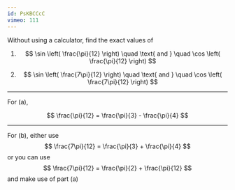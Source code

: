 ```yaml
---
id: PsKBCCcC
vimeo: 111
---
```


Without using a calculator, find the exact values of

 1. $$
    \sin \left( \frac{\pi}{12} \right) \quad \text{ and } \quad \cos \left( \frac{\pi}{12} \right)
    $$

 1. $$
    \sin \left( \frac{7\pi}{12} \right) \quad \text{ and } \quad \cos \left( \frac{7\pi}{12} \right)
    $$

---

For (a),

 $$
 \frac{\pi}{12} = \frac{\pi}{3} - \frac{\pi}{4}
 $$

---

For (b), either use
$$
\frac{7\pi}{12} = \frac{\pi}{3} + \frac{\pi}{4}
$$
or you can use
$$
\frac{7\pi}{12} = \frac{\pi}{2} + \frac{\pi}{12}
$$
and make use of part (a)
